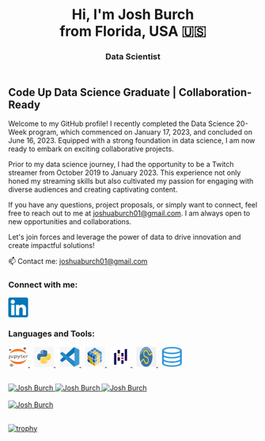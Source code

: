 <!DOCTYPE html>


<!---
This README.md file is my GitHub profile
-->


<!--- Title and metadata -->
<html>
<head>
    <meta charset="UTF-8">
    <meta name="description" content="GitHub Profile README.MD">
    <meta name="keywords" content="GitHub, Profile, Bio, Snapshot, Summary, Readme">
    <meta name="author" content="Josh Burch">
    <meta name="viewport" content="width=device-width, initial-scale=1.0">
    <h1 align="center">
        Hi, I'm Josh Burch <br> from Florida, USA 🇺🇸
    </h1>
</head>


<!--- Subtitle -->
<head>
    <h3 align="center">
         Data Scientist 
    <br><br>
    </h3>
    
</head>


<!--- Snapshot of Events -->

<h2>Code Up Data Science Graduate | Collaboration-Ready</h2>
Welcome to my GitHub profile! I recently completed the Data Science 20-Week program, which commenced on January 17, 2023, and concluded on June 16, 2023. Equipped with a strong foundation in data science, I am now ready to embark on exciting collaborative projects.

Prior to my data science journey, I had the opportunity to be a Twitch streamer from October 2019 to January 2023. This experience not only honed my streaming skills but also cultivated my passion for engaging with diverse audiences and creating captivating content.

If you have any questions, project proposals, or simply want to connect, feel free to reach out to me at joshuaburch01@gmail.com. I am always open to new opportunities and collaborations.

Let's join forces and leverage the power of data to drive innovation and create impactful solutions!

📫 Contact me: joshuaburch01@gmail.com


<!--- Social Networks - Connect with me -->
<head>
    <h3 align="left">Connect with me:</h3>
</head>

<body>
    <p align="left">
        <a href="https://www.linkedin.com/in/joshua-burch-35bb47262/" target="blank">
        <img align="center" src="https://github.com/Jared-Wood135/tech-skill-icons/blob/main/linkedin-icon.png" alt="Josh Burch" height="40" width="40"/>
        </a>
    </p>
</body>


<!--- Technical Skills - Languages and Tools -->
<head>
    <h3 align="left">Languages and Tools:</h3>
</head>

<body>
    <p align="left">
        <a href="https://github.com/Jburch01" target="_blank">
        <img src="https://github.com/Jared-Wood135/tech-skill-icons/blob/main/jupyternotebook-icon.png" alt="jupyternotebook" width="40" height="40"/>
        </a>
        &nbsp;
        <a href="https://github.com/Jared-Wood135" target="_blank">
        <img src="https://github.com/Jared-Wood135/tech-skill-icons/blob/main/python-icon.png" alt="python" width="40" height="40"/>
        </a>
        &nbsp;
        <a href="https://github.com/Jburch01" target="_blank">
        <img src="https://github.com/Jared-Wood135/tech-skill-icons/blob/main/vscode-icon.png" alt="vscode" width="40" height="40"/>
        </a>
        &nbsp;
        <a href="https://github.com/Jburch01" target="_blank">
        <img src="https://github.com/Jared-Wood135/tech-skill-icons/blob/main/numpy-icon.png" alt="numpy" width="40" height="40"/>
        </a>
        &nbsp;
        <a href="https://github.com/Jburch01" target="_blank">
        <img src="https://github.com/Jared-Wood135/tech-skill-icons/blob/main/pandas-icon.png" alt="pandas" width="40" height="40"/>
        </a>
        &nbsp;
        <a href="https://github.com/Jburch01" target="_blank">
        <img src="https://github.com/Jared-Wood135/tech-skill-icons/blob/main/scipy-icon.png" alt="scipy" width="40" height="40"/>
        </a>
        &nbsp;
        <a href="https://github.com/Jburch01" target="_blank">
        <img src="https://github.com/Jared-Wood135/tech-skill-icons/blob/main/sql-icon.png" alt="sql" width="40" height="40"/>
        </a>
    </p>
    <br>
</body>


<!--- GitHub Stats Streak Languages -->
<body>
    <div>
        <a href="https://github.com/Jburch01" target="_blank">    
        <img src="https://github-readme-stats-git-masterrstaa-rickstaa.vercel.app/api?username=Jburch01" alt="Josh Burch"/>
        </a>
        <a href="https://github.com/Jburch01" target ="_blank">
        <img src="https://github-readme-streak-stats.herokuapp.com/?user=Jburch01" alt="Josh Burch"/>
        </a>
        <a href="https://github.com/Jburch01" target ="_blank">
        <img src="https://github-readme-stats-git-masterrstaa-rickstaa.vercel.app/api/top-langs/?username=Jburch01&layout=compact" alt="Josh Burch" data-canonical-src="https://github-readme-stats-git-masterrstaa-rickstaa.vercel.app/api/top-langs/?username=Jburch01" style="max-width: 100%;">
        </a>
    </div>
    <br>
</body>


<!--- GitHub Repositories -->
<body>
    <div>
        <a href="https://github.com/Jburch01/diabetes_classification_project" target ="_blank">
        <img src="https://github-readme-stats-git-masterrstaa-rickstaa.vercel.app/api/pin/?username=Jburch01&repo=diabetes_classification_project" alt="Josh Burch"/>
        </a>
        <!--- Additional Repositories
        <a href="https://github.com/Jburch01" target ="_blank">
        <img src="https://github-readme-stats-git-masterrstaa-rickstaa.vercel.app/api/pin/?username=Jburch01&repo=Jburch01" alt="Josh Burch"/>
        </a>
        --->
    </div>
    <br>
</body>


<!--- GitHub Trophies -->
[![trophy](https://github-profile-trophy.vercel.app/?username=Jburch01)](https://github.com/Jburch01/github-profile-trophy)

</html>
